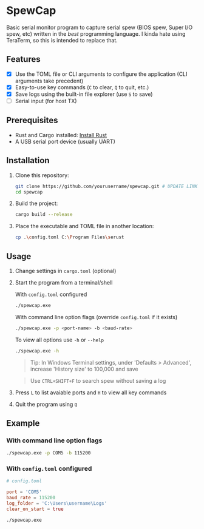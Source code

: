 # SpewCap

Basic serial monitor program to capture serial spew (BIOS spew, Super I/O spew, etc) written in the *best* programming language. I kinda hate using TeraTerm, so this is intended to replace that.

## Features

- [x] Use the TOML file or CLI arguments to configure the application (CLI arguments take precedent)
- [x] Easy-to-use key commands (`C` to clear, `Q` to quit, etc.)
- [x] Save logs using the built-in file explorer (use `S` to save)
- [ ] Serial input (for host TX)

## Prerequisites

- Rust and Cargo installed: [Install Rust](https://www.rust-lang.org/tools/install)
- A USB serial port device (usually UART)

## Installation

1. Clone this repository:
    ```sh
    git clone https://github.com/yourusername/spewcap.git # UPDATE LINK!
    cd spewcap
    ```

2. Build the project:
    ```sh
    cargo build --release
    ```

3. Place the executable and TOML file in another location:
    ```sh
    cp .\config.toml C:\Program Files\serust
    ```

## Usage

1. Change settings in `cargo.toml` (optional)

2. Start the program from a terminal/shell

    With `config.toml` configured

    ```sh
    ./spewcap.exe
    ```

    With command line option flags (override `config.toml` if it exists)

    ```sh
    ./spewcap.exe -p <port-name> -b <baud-rate>
    ```

    To view all options use `-h` or `--help`

    ```sh
    ./spewcap.exe -h
    ```
    > Tip: In Windows Terminal settings, under 'Defaults > Advanced', increase 'History size' to 100,000 and save

    > Use `CTRL+SHIFT+F` to search spew without saving a log

3. Press `L` to list avaiable ports and `H` to view all key commands

4. Quit the program using `Q`

## Example

### With command line option flags

```sh
./spewcap.exe -p COM5 -b 115200
```

### With `config.toml` configured

```toml
# config.toml

port = 'COM5'
baud_rate = 115200
log_folder = 'C:\Users\username\Logs'
clear_on_start = true
```
```sh
./spewcap.exe
```
